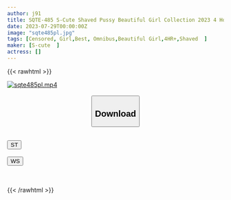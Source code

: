 ```yaml
---
author: j91
title: SQTE-485 S-Cute Shaved Pussy Beautiful Girl Collection 2023 4 Hours
date: 2023-07-29T00:00:00Z
image: "sqte485pl.jpg"
tags: [Censored, Girl,Best, Omnibus,Beautiful Girl,4HR+,Shaved	]
maker: [S-cute  ]
actress: []
---
```



{{< rawhtml >}}

<div class="video" data-videoid="vPOLA1MXYXt4440">
    <a href="javascript:;">
        <img src="https://my.j91.asia/posts/sqte485pl/sqte485pl.jpg" width="WIDTH" height="HEIGHT" alt="sqte485pl.mp4" loading="lazy">
    </a>
</div>

<script type="text/javascript" src="https://j91.asia/asset/on-demand-st.js"></script>

<br>
  <link rel="stylesheet" href="https://j91.asia/asset/bs5.css">
  
  <center>
  <button class="btn btn-primary" type="button" data-bs-toggle="collapse" data-bs-target=".multi-collapse" aria-expanded="false" aria-controls="multiCollapseExample1 multiCollapseExample2"><h2>Download</h2></button></center>
</p>
<div class="row">
  <div class="col">
    <div class="collapse multi-collapse" id="multiCollapseExample1">
      <div class="card card-body">
	      	      <br>
<div class="buttons">  
<a href="https://streamtape.to/v/vPOLA1MXYXt4440"><button class="btn-hover color-3"><i class="fa fa-download"></i> ST</button></a></div>
    </div>
  </div>
</div>
  <div class="col">
    <div class="collapse multi-collapse" id="multiCollapseExample2">
      <div class="card card-body">
	      <br>
<div class="buttons">
    <a href="https://streamruby.com/rp44wspb5ree.html"><button class="btn-hover color-9"><i class="fa fa-download"></i> WS</button></a></div>
<br><br>
      </div>
    </div>
  </div>
</div>

{{< /rawhtml >}}
